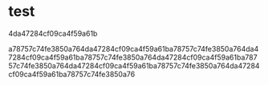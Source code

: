 # test


4da47284cf09ca4f59a61b




a78757c74fe3850a764da47284cf09ca4f59a61ba78757c74fe3850a764da47284cf09ca4f59a61ba78757c74fe3850a764da47284cf09ca4f59a61ba78757c74fe3850a764da47284cf09ca4f59a61ba78757c74fe3850a764da47284cf09ca4f59a61ba78757c74fe3850a76